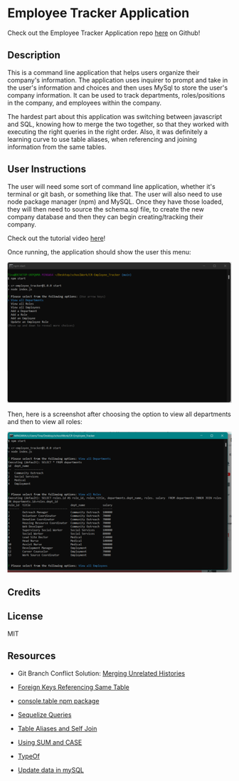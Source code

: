 # Employee Tracker Application

Check out the Employee Tracker Application repo [here](https://github.com/ChannellNumber5/CR-Employee_Tracker) on Github!

## Description
This is a command line application that helps users organize their company's information. The application uses inquirer to prompt and take in the user's information and choices and then uses MySql to store the user's company information. It can be used to track departments, roles/positions in the company, and employees within the company.

The hardest part about this application was switching between javascript and SQL, knowing how to merge the two together, so that they worked with executing the right queries in the right order. Also, it was definitely a learning curve to use table aliases, when referencing and joining information from the same tables.

## User Instructions
The user will need some sort of command line application, whether it's terminal or git bash, or something like that. The user will also need to use node package manager (npm) and MySQL. Once they have those loaded, they will then need to source the schema.sql file, to create the new company database and then they can begin creating/tracking their company.

Check out the tutorial video [here](https://youtu.be/MOk5aH9ybxU)!

Once running, the application should show the user this menu:

![menu screenshot](./assets/images/CR-EmpTracker-ScreenShot2.png)

Then, here is a screenshot after choosing the option to view all departments and then to view all roles:

![view all employees departments and roles](./assets/images/CR-EmpTracker-ScreenShot1.png)

## Credits

## License
MIT

## Resources
- Git Branch Conflict Solution: [Merging Unrelated Histories](https://komodor.com/learn/how-to-fix-fatal-refusing-to-merge-unrelated-histories-error/)

- [Foreign Keys Referencing Same Table](https://stackoverflow.com/questions/18680680/can-a-foreign-key-refer-to-a-primary-key-in-the-same-table)

- [console.table npm package](https://www.npmjs.com/package/console.table)

- [Sequelize Queries](https://sequelize.org/docs/v6/core-concepts/raw-queries/)
- [Table Aliases and Self Join](https://www.sqlservertutorial.net/sql-server-basics/sql-server-self-join/#:~:text=SQL%20Server%20self%20join%20syntax&text=It%20helps%20query%20hierarchical%20data,same%20table%20within%20the%20query.)
- [Using SUM and CASE](https://stackoverflow.com/questions/13075505/mysql-is-it-possible-to-sum-if-or-to-count-if)
- [TypeOf](https://developer.mozilla.org/en-US/docs/Web/JavaScript/Reference/Operators/typeof)
- [Update data in mySQL](https://www.w3schools.com/mysql/mysql_update.asp)